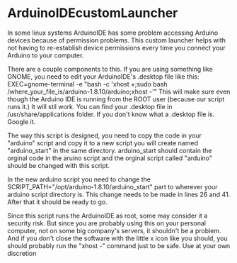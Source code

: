 # ArduinoIDEcustomLauncher
In some linux systems ArduinoIDE has some problem accessing Arduino devices because of permission problems. This custom launcher helps with not having to re-establish device permissions every time you connect your Arduino to your computer.

There are a couple components to this. If you are using something like GNOME, you need to edit your ArduinoIDE's .desktop file like this: EXEC=gnome-terminal -e "bash -c 'xhost +;sudo bash /where_your_file_is/arduino-1.8.10/arduino;xhost -'"
This will make sure even though the Arduino IDE is running from the ROOT user (because our script runs it.) It will stil work. You can find your .desktop file in /usr/share/applications folder. If you don't know what a .desktop file is. Google it.

The way this script is designed, you need to copy the code in your "arduino" script and copy it to a new script you will create  named "arduino_start" in the same directory. arduino_start should contain the orginal code in the aruino script and the orginal script called "arduino" should be changed with this script. 

In the new arduino script you need to change the SCRIPT_PATH="/opt/arduino-1.8.10/arduino_start" part to wherever your arduino script directory is. This change needs to be made in lines 26 and 41. After that it should be ready to go.

Since this script runs the ArduinoIDE as root, some may consider it a security risk. But since you are probably using this on your personal computer, not on some big company's servers, it shouldn't be a problem. And if you don't close the software with the little x icon like you should, you should probably run the "xhost -" command just to be safe. Use at your own discretion
